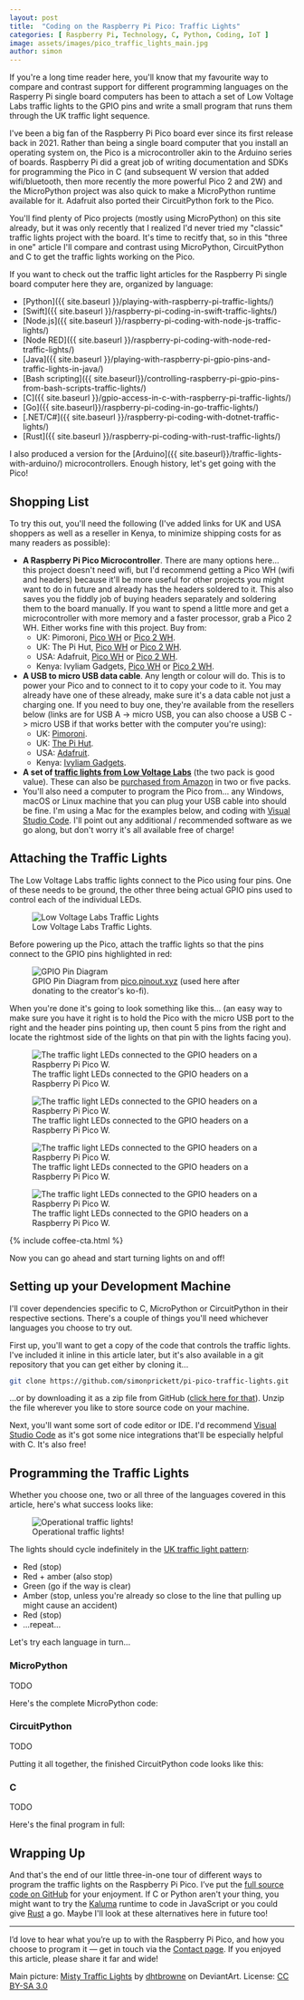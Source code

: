 ```yaml
---
layout: post
title:  "Coding on the Raspberry Pi Pico: Traffic Lights"
categories: [ Raspberry Pi, Technology, C, Python, Coding, IoT ]
image: assets/images/pico_traffic_lights_main.jpg
author: simon
---
```

If you're a long time reader here, you'll know that my favourite way to compare and contrast support for different programming languages on the Rasperry Pi single board computers has been to attach a set of Low Voltage Labs traffic lights to the GPIO pins and write a small program that runs them through the UK traffic light sequence.

I've been a big fan of the Raspberry Pi Pico board ever since its first release back in 2021.  Rather than being a single board computer that you install an operating system on, the Pico is a microcontroller akin to the Arduino series of boards.  Raspberry Pi did a great job of writing documentation and SDKs for programming the Pico in C (and subsequent W version that added wifi/bluetooth, then more recently the more powerful Pico 2 and 2W) and the MicroPython project was also quick to make a MicroPython runtime available for it.  Adafruit also ported their CircuitPython fork to the Pico.  

You'll find plenty of Pico projects (mostly using MicroPython) on this site already, but it was only recently that I realized I'd never tried my "classic" traffic lights project with the board.  It's time to recitfy that, so in this "three in one" article I'll compare and contrast using MicroPython, CircuitPython and C to get the traffic lights working on the Pico.

If you want to check out the traffic light articles for the Raspberry Pi single board computer here they are, organized by language:

* [Python]({{ site.baseurl }}/playing-with-raspberry-pi-traffic-lights/)
* [Swift]({{ site.baseurl }}/raspberry-pi-coding-in-swift-traffic-lights/)
* [Node.js]({{ site.baseurl }}/raspberry-pi-coding-with-node-js-traffic-lights/)
* [Node RED]({{ site.baseurl }}/raspberry-pi-coding-with-node-red-traffic-lights/)
* [Java]({{ site.baseurl }}/playing-with-raspberry-pi-gpio-pins-and-traffic-lights-in-java/)
* [Bash scripting]({{ site.baseurl}}/controlling-raspberry-pi-gpio-pins-from-bash-scripts-traffic-lights/)
* [C]({{ site.baseurl }}/gpio-access-in-c-with-raspberry-pi-traffic-lights/)
* [Go]({{ site.baseurl}}/raspberry-pi-coding-in-go-traffic-lights/) 
* [.NET/C#]({{ site.baseurl }}/raspberry-pi-coding-with-dotnet-traffic-lights/)
* [Rust]({{ site.baseurl }}/raspberry-pi-coding-with-rust-traffic-lights/)

I also produced a version for the [Arduino]({{ site.baseurl}}/traffic-lights-with-arduino/) microcontrollers.  Enough history, let's get going with the Pico!

## Shopping List

To try this out, you'll need the following (I've added links for UK and USA shoppers as well as a reseller in Kenya, to minimize shipping costs for as many readers as possible):

* **A Raspberry Pi Pico Microcontroller**. There are many options here... this project doesn't need wifi, but I'd recommend getting a Pico WH (wifi and headers) because it'll be more useful for other projects you might want to do in future and already has the headers soldered to it. This also saves you the fiddly job of buying headers separately and soldering them to the board manually.  If you want to spend a little more and get a microcontroller with more memory and a faster processor, grab a Pico 2 WH. Either works fine with this project. Buy from:
  * UK: Pimoroni, [Pico WH](https://shop.pimoroni.com/products/raspberry-pi-pico-w?variant=40059369652307) or [Pico 2 WH](https://shop.pimoroni.com/products/raspberry-pi-pico-2-w?variant=54852253024635).
  * UK: The Pi Hut, [Pico WH](https://thepihut.com/products/raspberry-pi-pico-w?variant=41952994787523) or [Pico 2 WH](https://thepihut.com/products/raspberry-pi-pico-2-w?variant=54063378760065).
  * USA: Adafruit, [Pico WH](https://www.adafruit.com/product/5544) or [Pico 2 WH](https://www.adafruit.com/product/6315).
  * Kenya: Ivyliam Gadgets, [Pico WH]() or [Pico 2 WH]().
* **A USB to micro USB data cable**. Any length or colour will do. This is to power your Pico and to connect to it to copy your code to it.  You may already have one of these already, make sure it's a data cable not just a charging one.  If you need to buy one, they're available from the resellers below (links are for USB A -> micro USB, you can also choose a USB C -> micro USB if that works better with the computer you're using):
  * UK: [Pimoroni](https://shop.pimoroni.com/products/usb-a-to-microb-cable-black?variant=31241639562).
  * UK: [The Pi Hut](https://thepihut.com/products/usb-to-micro-usb-cable-0-5m?variant=37979679293635).
  * USA: [Adafruit](https://www.adafruit.com/product/592).
  * Kenya: [Ivyliam Gadgets](https://shop.ivyliam.com/product/usb-a-to-micro-usb-cable/).
* **A set of [traffic lights from Low Voltage Labs](http://lowvoltagelabs.com/products/pi-traffic/)** (the two pack is good value).  These can also be [purchased from Amazon](https://a.co/d/aZspNII) in two or five packs.
* You'll also need a computer to program the Pico from... any Windows, macOS or Linux machine that you can plug your USB cable into should be fine.  I'm using a Mac for the examples below, and coding with [Visual Studio Code](https://code.visualstudio.com/).  I'll point out any additional / recommended software as we go along, but don't worry it's all available free of charge!

## Attaching the Traffic Lights

The Low Voltage Labs traffic lights connect to the Pico using four pins. One of these needs to be ground, the other three being actual GPIO pins used to control each of the individual LEDs.

<figure class="figure">
  <img src="{{ site.baseurl }}/assets/images/pico_traffic_lights_stock.jpg" class="figure-img img-fluid" alt="Low Voltage Labs Traffic Lights">
  <figcaption class="figure-caption text-center">Low Voltage Labs Traffic Lights.</figcaption>
</figure>

Before powering up the Pico, attach the traffic lights so that the pins connect to the GPIO pins highlighted in red:

<figure class="figure">
  <img src="{{ site.baseurl }}/assets/images/pico_traffic_lights_pico_pinout.png" class="figure-img img-fluid" alt="GPIO Pin Diagram">
  <figcaption class="figure-caption text-center">GPIO Pin Diagram from <a href="https://pico.pinout.xyz/" target="_blank">pico.pinout.xyz</a> (used here after donating to the creator's ko-fi).</figcaption>
</figure>

When you're done it's going to look something like this... (an easy way to make sure you have it right is to hold the Pico with the micro USB port to the right and the header pins pointing up, then count 5 pins from the right and locate the rightmost side of the lights on that pin with the lights facing you).

<div class="slick-carousel">
    <div>
        <figure class="figure">
        <img src="{{ site.baseurl }}/assets/images/pico_traffic_lights_hardware_1.jpg" class="figure-img img-fluid" alt="The traffic light LEDs connected to the GPIO headers on a Raspberry Pi Pico W.">
        <figcaption class="figure-caption text-center">The traffic light LEDs connected to the GPIO headers on a Raspberry Pi Pico W.</figcaption>
        </figure>
    </div>
    <div>
        <figure class="figure">
        <img src="{{ site.baseurl }}/assets/images/pico_traffic_lights_hardware_2.jpg" class="figure-img img-fluid" alt="The traffic light LEDs connected to the GPIO headers on a Raspberry Pi Pico W.">
        <figcaption class="figure-caption text-center">The traffic light LEDs connected to the GPIO headers on a Raspberry Pi Pico W.</figcaption>
        </figure>
    </div>
    <div>
        <figure class="figure">
        <img src="{{ site.baseurl }}/assets/images/pico_traffic_lights_hardware_3.jpg" class="figure-img img-fluid" alt="The traffic light LEDs connected to the GPIO headers on a Raspberry Pi Pico W.">
        <figcaption class="figure-caption text-center">The traffic light LEDs connected to the GPIO headers on a Raspberry Pi Pico W.</figcaption>
        </figure>
    </div>
    <div>
        <figure class="figure">
        <img src="{{ site.baseurl }}/assets/images/pico_traffic_lights_hardware_4.jpg" class="figure-img img-fluid" alt="The traffic light LEDs connected to the GPIO headers on a Raspberry Pi Pico W.">
        <figcaption class="figure-caption text-center">The traffic light LEDs connected to the GPIO headers on a Raspberry Pi Pico W.</figcaption>
        </figure>
    </div>
</div>

{% include coffee-cta.html %}

Now you can go ahead and start turning lights on and off!

## Setting up your Development Machine

I'll cover dependencies specific to C, MicroPython or CircuitPython in their respective sections.  There's a couple of things you'll need whichever languages you choose to try out.

First up, you'll want to get a copy of the code that controls the traffic lights.  I've included it inline in this article later, but it's also available in a git repository that you can get either by cloning it...

```bash
git clone https://github.com/simonprickett/pi-pico-traffic-lights.git
```

...or by downloading it as a zip file from GitHub ([click here for that](https://github.com/simonprickett/pi-pico-traffic-lights/archive/refs/heads/main.zip)).  Unzip the file wherever you like to store source code on your machine.

Next, you'll want some sort of code editor or IDE.  I'd recommend [Visual Studio Code](https://code.visualstudio.com/) as it's got some nice integrations that'll be especially helpful with C.  It's also free!

## Programming the Traffic Lights

Whether you choose one, two or all three of the languages covered in this article, here's what success looks like:

<figure class="figure">
  <img src="{{ site.baseurl }}/assets/images/pico_traffic_lights_lights_working.gif" class="figure-img img-fluid" alt="Operational traffic lights!">
  <figcaption class="figure-caption text-center">Operational traffic lights!</figcaption>
</figure>

The lights should cycle indefinitely in the [UK traffic light pattern](https://www.gov.uk/guidance/the-highway-code/light-signals-controlling-traffic):

* Red (stop)
* Red + amber (also stop)
* Green (go if the way is clear)
* Amber (stop, unless you're already so close to the line that pulling up might cause an accident)
* Red (stop)
* ...repeat...

Let's try each language in turn...

### MicroPython

TODO

Here's the complete MicroPython code:

<script src="https://gist.github.com/simonprickett/17dfc46c0ee8d497ef1bd228a606608b.js"></script>

### CircuitPython

TODO

Putting it all together, the finished CircuitPython code looks like this:

<script src="https://gist.github.com/simonprickett/fa6ffc704be7110543cb816818e54a41.js"></script>

### C

TODO

Here's the final program in full:

<script src="https://gist.github.com/simonprickett/e29bf25d7a5a556227221b9b6628b1f4.js"></script>

## Wrapping Up

And that's the end of our little three-in-one tour of different ways to program the traffic lights on the Raspberry Pi Pico.  I’ve put the [full source code on GitHub](https://github.com/simonprickett/pi-pico-traffic-lights) for your enjoyment.  If C or Python aren't your thing, you might want to try the [Kaluma](https://kalumajs.org/) runtime to code in JavaScript or you could give [Rust](https://www.raspberrypi.com/news/rust-on-rp2350/) a go.  Maybe I'll look at these alternatives here in future too!

---

I’d love to hear what you’re up to with the Raspberry Pi Pico, and how you choose to program it — get in touch via the [Contact page](https://simonprickett.dev/contact/). If you enjoyed this article, please share it far and wide!

Main picture: [Misty Traffic Lights](https://www.deviantart.com/dhtbrowne/art/Misty-traffic-lights-149851701) by [dhtbrowne](https://www.deviantart.com/dhtbrowne) on DeviantArt. License: [CC BY-SA 3.0](https://creativecommons.org/licenses/by-sa/3.0/)